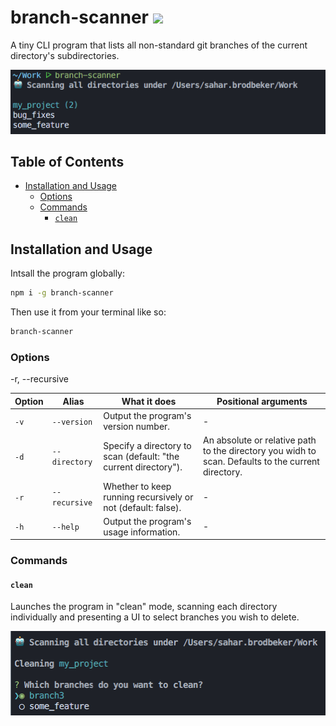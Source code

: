 # branch-scanner [![](https://img.shields.io/npm/v/branch-scanner.svg?colorA=cb3837&colorB=474a50)](https://www.npmjs.com/package/branch-scanner)

A tiny CLI program that lists all non-standard git branches of the current directory's subdirectories.

![screenshot](./docs/screenshot.png)

## Table of Contents

- [Installation and Usage](#installation-and-usage)
    * [Options](#options)
    * [Commands](#commands)
        * [`clean`](#clean)

## Installation and Usage

Intsall the program globally:
```sh
npm i -g branch-scanner
```

Then use it from your terminal like so:
```sh
branch-scanner
```

### Options

-r, --recursive

| Option | Alias | What it does | Positional arguments |
|----------|----------|----------|--------------------|
| `-v` | `--version` | Output the program's version number. | - |
| `-d` | `--directory` | Specify a directory to scan (default: "the current directory"). | An absolute or relative path to the directory you widh to scan. Defaults to the current directory. |
| `-r` | `--recursive` | Whether to keep running recursively or not (default: false). |- |
| `-h` | `--help` | Output the program's usage information. | - |

### Commands

#### `clean`

Launches the program in "clean" mode, scanning each directory individually and presenting a UI to select branches you wish to delete.

![screenshot](./docs/clean_screenshot.png)

